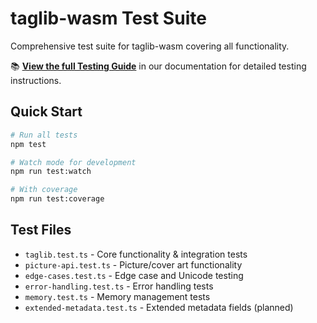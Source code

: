 # taglib-wasm Test Suite

Comprehensive test suite for taglib-wasm covering all functionality.

📚 **[View the full Testing Guide](https://charleswiltgen.github.io/taglib-wasm/development/testing.html)** in our documentation for detailed testing instructions.

## Quick Start

```bash
# Run all tests
npm test

# Watch mode for development
npm run test:watch

# With coverage
npm run test:coverage
```

## Test Files

- `taglib.test.ts` - Core functionality & integration tests
- `picture-api.test.ts` - Picture/cover art functionality
- `edge-cases.test.ts` - Edge case and Unicode testing
- `error-handling.test.ts` - Error handling tests
- `memory.test.ts` - Memory management tests
- `extended-metadata.test.ts` - Extended metadata fields (planned)